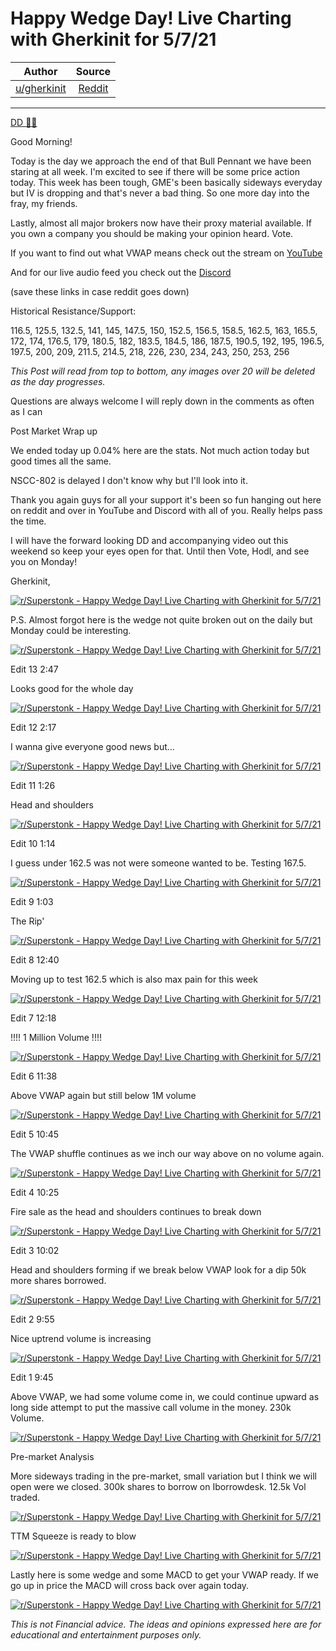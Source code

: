 Happy Wedge Day! Live Charting with Gherkinit for 5/7/21
========================================================

| Author       | Source       | 
| :-------------: |:-------------:|
|  [u/gherkinit](https://www.reddit.com/user/gherkinit/) | [Reddit](https://www.reddit.com/r/Superstonk/comments/n6xmrt/happy_wedge_day_live_charting_with_gherkinit_for/) | 

---

[DD 👨‍🔬](https://www.reddit.com/r/Superstonk/search?q=flair_name%3A%22DD%20%F0%9F%91%A8%E2%80%8D%F0%9F%94%AC%22&restrict_sr=1)

Good Morning!

Today is the day we approach the end of that Bull Pennant we have been staring at all week. I'm excited to see if there will be some price action today. This week has been tough, GME's been basically sideways everyday but IV is dropping and that's never a bad thing. So one more day into the fray, my friends.

Lastly, almost all major brokers now have their proxy material available. If you own a company you should be making your opinion heard. Vote.

If you want to find out what VWAP means check out the stream on [YouTube](https://www.youtube.com/c/PickleFinancial)

And for our live audio feed you check out the [Discord](https://discord.gg/HbqnUVsSrH)

(save these links in case reddit goes down)

Historical Resistance/Support:

116.5, 125.5, 132.5, 141, 145, 147.5, 150, 152.5, 156.5, 158.5, 162.5, 163, 165.5, 172, 174, 176.5, 179, 180.5, 182, 183.5, 184.5, 186, 187.5, 190.5, 192, 195, 196.5, 197.5, 200, 209, 211.5, 214.5, 218, 226, 230, 234, 243, 250, 253, 256

*This Post will read from top to bottom, any images over 20 will be deleted as the day progresses.*

Questions are always welcome I will reply down in the comments as often as I can

Post Market Wrap up

We ended today up 0.04% here are the stats. Not much action today but good times all the same.

NSCC-802 is delayed I don't know why but I'll look into it.

Thank you again guys for all your support it's been so fun hanging out here on reddit and over in YouTube and Discord with all of you. Really helps pass the time.

I will have the forward looking DD and accompanying video out this weekend so keep your eyes open for that. Until then Vote, Hodl, and see you on Monday!

Gherkinit,

[![r/Superstonk - Happy Wedge Day! Live Charting with Gherkinit for 5/7/21](https://preview.redd.it/hy8q0aqt8rx61.png?width=719&format=png&auto=webp&s=f7dfd04d5014cefec5174a5228c57af7520ffd5e)](https://preview.redd.it/hy8q0aqt8rx61.png?width=719&format=png&auto=webp&s=f7dfd04d5014cefec5174a5228c57af7520ffd5e)

P.S. Almost forgot here is the wedge not quite broken out on the daily but Monday could be interesting.

[![r/Superstonk - Happy Wedge Day! Live Charting with Gherkinit for 5/7/21](https://preview.redd.it/ck1s51xi9rx61.png?width=1213&format=png&auto=webp&s=1ddf1824b7d53d4549f103ff81fbaf3ce7391692)](https://preview.redd.it/ck1s51xi9rx61.png?width=1213&format=png&auto=webp&s=1ddf1824b7d53d4549f103ff81fbaf3ce7391692)

Edit 13 2:47

Looks good for the whole day

[![r/Superstonk - Happy Wedge Day! Live Charting with Gherkinit for 5/7/21](https://preview.redd.it/mlbxck9zuqx61.png?width=1392&format=png&auto=webp&s=4cbd4766c9300304ad295e968e80b240e79c06e5)](https://preview.redd.it/mlbxck9zuqx61.png?width=1392&format=png&auto=webp&s=4cbd4766c9300304ad295e968e80b240e79c06e5)

Edit 12 2:17

I wanna give everyone good news but...

[![r/Superstonk - Happy Wedge Day! Live Charting with Gherkinit for 5/7/21](https://preview.redd.it/betkzi2rpqx61.png?width=1234&format=png&auto=webp&s=3b597bd8276b9d99adb1192574a074f6606aa58a)](https://preview.redd.it/betkzi2rpqx61.png?width=1234&format=png&auto=webp&s=3b597bd8276b9d99adb1192574a074f6606aa58a)

Edit 11 1:26

Head and shoulders

[![r/Superstonk - Happy Wedge Day! Live Charting with Gherkinit for 5/7/21](https://preview.redd.it/0qs0ol3mgqx61.png?width=972&format=png&auto=webp&s=961f25aa24b7ceff440f38c79368e5c5eef35f5d)](https://preview.redd.it/0qs0ol3mgqx61.png?width=972&format=png&auto=webp&s=961f25aa24b7ceff440f38c79368e5c5eef35f5d)

Edit 10 1:14

I guess under 162.5 was not were someone wanted to be. Testing 167.5.

[![r/Superstonk - Happy Wedge Day! Live Charting with Gherkinit for 5/7/21](https://preview.redd.it/xhonuroieqx61.png?width=828&format=png&auto=webp&s=695f11e935a0386d414653cc4cf5a355809186e8)](https://preview.redd.it/xhonuroieqx61.png?width=828&format=png&auto=webp&s=695f11e935a0386d414653cc4cf5a355809186e8)

Edit 9 1:03

The Rip'

[![r/Superstonk - Happy Wedge Day! Live Charting with Gherkinit for 5/7/21](https://preview.redd.it/k97ej4rjcqx61.png?width=1381&format=png&auto=webp&s=6adca8aa2c660bc8f686d036a4bd02ea4c4d0c77)](https://preview.redd.it/k97ej4rjcqx61.png?width=1381&format=png&auto=webp&s=6adca8aa2c660bc8f686d036a4bd02ea4c4d0c77)

Edit 8 12:40

Moving up to test 162.5 which is also max pain for this week

[![r/Superstonk - Happy Wedge Day! Live Charting with Gherkinit for 5/7/21](https://preview.redd.it/k0oxfhcd8qx61.png?width=1025&format=png&auto=webp&s=7278ae92ba0082aa19a48d3dafb223764cfaba3c)](https://preview.redd.it/k0oxfhcd8qx61.png?width=1025&format=png&auto=webp&s=7278ae92ba0082aa19a48d3dafb223764cfaba3c)

Edit 7 12:18

!!!! 1 Million Volume !!!!

[![r/Superstonk - Happy Wedge Day! Live Charting with Gherkinit for 5/7/21](https://preview.redd.it/yicnawbl4qx61.png?width=1494&format=png&auto=webp&s=ff4af0208ab835a12926cb63eb5a67f56224f995)](https://preview.redd.it/yicnawbl4qx61.png?width=1494&format=png&auto=webp&s=ff4af0208ab835a12926cb63eb5a67f56224f995)

Edit 6 11:38

Above VWAP again but still below 1M volume

[![r/Superstonk - Happy Wedge Day! Live Charting with Gherkinit for 5/7/21](https://preview.redd.it/flvtn3qbxpx61.png?width=1048&format=png&auto=webp&s=28831f68c5fef5846a03558ce8c65abb31ccd1d7)](https://preview.redd.it/flvtn3qbxpx61.png?width=1048&format=png&auto=webp&s=28831f68c5fef5846a03558ce8c65abb31ccd1d7)

Edit 5 10:45

The VWAP shuffle continues as we inch our way above on no volume again.

[![r/Superstonk - Happy Wedge Day! Live Charting with Gherkinit for 5/7/21](https://preview.redd.it/6rjgnmclnpx61.png?width=978&format=png&auto=webp&s=4ad703441a1a9601fda3572ed9f0d3b184884bf2)](https://preview.redd.it/6rjgnmclnpx61.png?width=978&format=png&auto=webp&s=4ad703441a1a9601fda3572ed9f0d3b184884bf2)

Edit 4 10:25

Fire sale as the head and shoulders continues to break down

[![r/Superstonk - Happy Wedge Day! Live Charting with Gherkinit for 5/7/21](https://preview.redd.it/qnpbo57dkpx61.png?width=1217&format=png&auto=webp&s=dd979abadc7ad4946290f4d01d7758f3bfdc4e7a)](https://preview.redd.it/qnpbo57dkpx61.png?width=1217&format=png&auto=webp&s=dd979abadc7ad4946290f4d01d7758f3bfdc4e7a)

Edit 3 10:02

Head and shoulders forming if we break below VWAP look for a dip 50k more shares borrowed.

[![r/Superstonk - Happy Wedge Day! Live Charting with Gherkinit for 5/7/21](https://preview.redd.it/p5fxcnh7gpx61.png?width=1000&format=png&auto=webp&s=f615b0ef567bb0702357f58bdebd389825aa891a)](https://preview.redd.it/p5fxcnh7gpx61.png?width=1000&format=png&auto=webp&s=f615b0ef567bb0702357f58bdebd389825aa891a)

Edit 2 9:55

Nice uptrend volume is increasing

[![r/Superstonk - Happy Wedge Day! Live Charting with Gherkinit for 5/7/21](https://preview.redd.it/5n0cni50fpx61.png?width=919&format=png&auto=webp&s=0fe649e2fac993850866b9be5908c8a0d8d0224a)](https://preview.redd.it/5n0cni50fpx61.png?width=919&format=png&auto=webp&s=0fe649e2fac993850866b9be5908c8a0d8d0224a)

Edit 1 9:45

Above VWAP, we had some volume come in, we could continue upward as long side attempt to put the massive call volume in the money. 230k Volume.

[![r/Superstonk - Happy Wedge Day! Live Charting with Gherkinit for 5/7/21](https://preview.redd.it/e0u0319rcpx61.png?width=842&format=png&auto=webp&s=8956c1b3b1ba402e7883962e165cb29c553b4492)](https://preview.redd.it/e0u0319rcpx61.png?width=842&format=png&auto=webp&s=8956c1b3b1ba402e7883962e165cb29c553b4492)

Pre-market Analysis

More sideways trading in the pre-market, small variation but I think we will open were we closed. 300k shares to borrow on Iborrowdesk. 12.5k Vol traded.

[![r/Superstonk - Happy Wedge Day! Live Charting with Gherkinit for 5/7/21](https://preview.redd.it/ayq7vdy51px61.png?width=1121&format=png&auto=webp&s=33cda997344d882b4d4e36bb6b5b805aa01243cc)](https://preview.redd.it/ayq7vdy51px61.png?width=1121&format=png&auto=webp&s=33cda997344d882b4d4e36bb6b5b805aa01243cc)

TTM Squeeze is ready to blow

[![r/Superstonk - Happy Wedge Day! Live Charting with Gherkinit for 5/7/21](https://preview.redd.it/ucsejudh1px61.png?width=982&format=png&auto=webp&s=4902bb6a86f02c7e4e331dd79e5f90a89f88ef45)](https://preview.redd.it/ucsejudh1px61.png?width=982&format=png&auto=webp&s=4902bb6a86f02c7e4e331dd79e5f90a89f88ef45)

Lastly here is some wedge and some MACD to get your VWAP ready. If we go up in price the MACD will cross back over again today.

[![r/Superstonk - Happy Wedge Day! Live Charting with Gherkinit for 5/7/21](https://preview.redd.it/3xgf5yss1px61.png?width=1110&format=png&auto=webp&s=2a7cd58675cfb2210c5ccc461965ee53b79dc25c)](https://preview.redd.it/3xgf5yss1px61.png?width=1110&format=png&auto=webp&s=2a7cd58675cfb2210c5ccc461965ee53b79dc25c)

*This is not Financial advice. The ideas and opinions expressed here are for educational and entertainment purposes only.*

